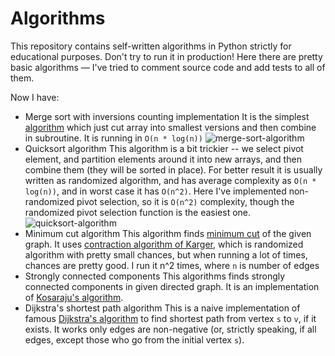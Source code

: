 # Algorithms

This repository contains self-written algorithms in Python strictly for educational purposes. Don't try to run it in production!
Here there are pretty basic algorithms — I've tried to comment source code and add tests to all of them.

Now I have:
- Merge sort with inversions counting implementation
    It is the simplest [algorithm](https://en.wikipedia.org/wiki/Merge_sort) which just cut array into smallest versions and then combine in subroutine. It is running in `O(n * log(n))`
    ![merge-sort-algorithm](https://upload.wikimedia.org/wikipedia/commons/thumb/e/e6/Merge_sort_algorithm_diagram.svg/618px-Merge_sort_algorithm_diagram.svg.png)
- Quicksort algorithm
    This algorithm is a bit trickier -- we select pivot element, and partition elements around it into new arrays, and then combine them (they will be sorted in place). For better result it is usually written as randomized algorithm, and has average complexity as `O(n * log(n))`, and in worst case it has `O(n^2)`. Here I've implemented non-randomized pivot selection, so it is `O(n^2)` complexity, though the randomized pivot selection function is the easiest one.
    ![quicksort-algorithm](https://upload.wikimedia.org/wikipedia/commons/thumb/a/af/Quicksort-diagram.svg/400px-Quicksort-diagram.svg.png)
- Minimum cut algorithm
    This algorithm finds [minimum cut](https://en.wikipedia.org/wiki/Minimum_cut) of the given graph. It uses [contraction algorithm of Karger](https://en.wikipedia.org/wiki/Karger%27s_algorithm), which is randomized algorithm with pretty small chances, but when running a lot of times, chances are pretty good. I run it n^2 times, where `n` is number of edges
- Strongly connected components
    This algorithms finds strongly connected components in given directed graph. It is an implementation of [Kosaraju's algorithm](https://en.wikipedia.org/wiki/Kosaraju%27s_algorithm).
- Dijkstra's shortest path algorithm
    This is a naive implementation of famous [Dijkstra's algorithm](https://en.wikipedia.org/wiki/Dijkstra%27s_algorithm) to find shortest path from vertex `s` to `v`, if it exists. It works only edges are non-negative (or, strictly speaking, if all edges, except those who go from the initial vertex `s`).
